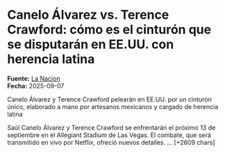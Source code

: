 # Canelo Álvarez vs. Terence Crawford: cómo es el cinturón que se disputarán en EE.UU. con herencia latina

**Fuente:** [La Nacion](https://www.lanacion.com.ar/estados-unidos/canelo-alvarez-vs-terence-crawford-como-es-el-cinturon-que-se-disputaran-en-eeuu-con-herencia-latina-nid07092025/)  
**Fecha:** 2025-09-07

Canelo Álvarez y Terence Crawford pelearán en EE.UU. por un cinturón único, elaborado a mano por artesanos mexicanos y cargado de herencia latina

Saúl Canelo Álvarez y Terence Crawford se enfrentarán el próximo 13 de septiembre en el Allegiant Stadium de Las Vegas. El combate, que será transmitido en vivo por Netflix, ofreció nuevos detalles. … [+2609 chars]
